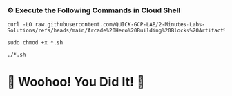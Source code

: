 ### ⚙️ Execute the Following Commands in Cloud Shell

```
curl -LO raw.githubusercontent.com/QUICK-GCP-LAB/2-Minutes-Labs-Solutions/refs/heads/main/Arcade%20Hero%20Building%20Blocks%20Artifact%20Registry%20III/arc1209.sh

sudo chmod +x *.sh

./*.sh
```

# 🎉 Woohoo! You Did It! 🎉
